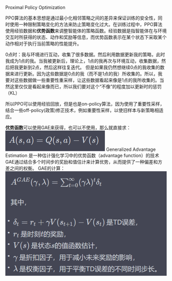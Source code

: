 Proximal Policy Optimization

PPO算法的基本思想是通过最小化相邻策略之间的差异来保证训练的安全性，同时使用一种限制策略变化的方法来防止策略变化过大。在训练过程中，PPO算法使用经验数据和**优势函数**来调整智能体的策略函数。经验数据是指智能体在与环境交互时所获得的状态、动作和奖励等信息，而优势函数表示在某个状态下采取某个动作相对于执行当前策略的性能提升。

0点时：我与环境进行互动，收集了很多数据。然后利用数据更新我的策略，此时我成为1点的我。当我被更新后，理论上，1点的我再次与环境互动，收集数据，然后把我更新到2点，然后这样往复迭代。
但是如果我仍然想继续0点的我收集的数据来进行更新。因为这些数据是0点的我（而不是1点的我）所收集的。所以，我要对这些数据做一些重要性重采样，让这些数据看起来像是1点的我所收集的。当然这里仅仅是看起来像而已，所以我们要对这个“不像”的程度加以更新时的惩罚（KL）

所以PPO可以使用经验回放，但是也是on-policy算法，因为使用了重要性采样，结合一些off-policy(政策)修正技术，例如重要性采样，以使旧样本与新策略相适应。

**优势函数**可以使用GAE来获得，也可以不使用，那么就直接求：
![](images/Pasted%20image%2020230823225214.png)
Generalized Advantage Estimation 是一种估计强化学习中的优势函数（advantage function）的技术
GAE通过结合多个时间步的奖励和值估计来计算优势，从而提供了一种偏差和方差之间的权衡。
GAE的计算：
![](images/Pasted%20image%2020230823224241.png)



















